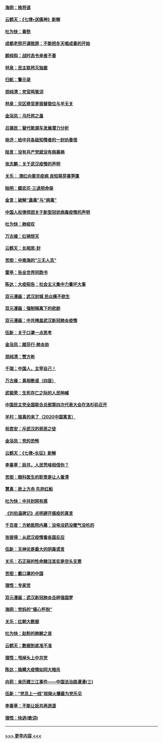 #### [海网：换将谣](../pages/nsc993/n11873712.md?t=02171531) 
#### [云鹤天：《七律▪送瘟神》新解](../pages/nsc993/n11873598.md?t=02171531) 
#### [吐为快：春愁](../pages/nsc993/n11872801.md?t=02171531) 
#### [成都老师开课致辞：不能把冬天唱成春的开始](../pages/nsc993/n11872653.md?t=02171531) 
#### [颜纯钩：战时态令来者不善](../pages/nsc993/n11872011.md?t=02171531) 
#### [林泉：民主联邦灭独裁](../pages/nsc993/n11870998.md?t=02171531) 
#### [归航：警示录](../pages/nsc993/n11870963.md?t=02171531) 
#### [郑纯清：党官鸣冤词](../pages/nsc993/n11870938.md?t=02171531) 
#### [林泉：灾区换官是狼替狼位与羊无关](../pages/nsc993/n11870896.md?t=02171531) 
#### [金浴凤：乌托邦之蛊](../pages/nsc993/n11870879.md?t=02171531) 
#### [吕锡民：替代能源车发展潜力分析](../pages/nsc993/n11870656.md?t=02171531) 
#### [徐济：给中共各级知情者的一封劝善信](../pages/nsc993/n11868561.md?t=02171531) 
#### [陆言：没有共产党就没有病毒祸](../pages/nsc993/n11868232.md?t=02171531) 
#### [张志鹏：关于武汉疫情的声明](../pages/nsc993/n11867182.md?t=02171531) 
#### [关乐： 漂红向善克疫病 良知萌芽春笋蓬](../pages/nsc993/n11865710.md?t=02171531) 
#### [陆明：蝶恋花‧三退把命保](../pages/nsc993/n11865673.md?t=02171531) 
#### [金言：破解“蛊毒”与“病毒”](../pages/nsc993/n11864103.md?t=02171531) 
#### [中国人权律师团关于新型冠状病毒疫情的声明](../pages/nsc993/n11864249.md?t=02171531) 
#### [吐为快：肺疫叹](../pages/nsc993/n11864027.md?t=02171531) 
#### [万古缘：红祸惊天](../pages/nsc993/n11864079.md?t=02171531) 
#### [云鹤天：长相思‧封](../pages/nsc993/n11864006.md?t=02171531) 
#### [苦胆：中南海的“三无人员”](../pages/nsc993/n11862997.md?t=02171531) 
#### [雷亭：告全世界同胞书](../pages/nsc993/n11862572.md?t=02171531) 
#### [陈达：大疫昭告：社会主义集中力量坏大事](../pages/nsc993/n11859419.md?t=02171531) 
#### [双元漫画：武汉封城 民众痛不欲生](../pages/nsc993/n11859287.md?t=02171531) 
#### [双元漫画：强制隔离下的悲剧](../pages/nsc993/n11859244.md?t=02171531) 
#### [双元漫画：中共掩盖武汉新冠肺炎疫情](../pages/nsc993/n11858249.md?t=02171531) 
#### [伍新：关于口罩一点思考](../pages/nsc993/n11859195.md?t=02171531) 
#### [金浴凤：踏莎行‧肺炎劫](../pages/nsc993/n11858227.md?t=02171531) 
#### [郑纯清：赞方彬](../pages/nsc993/n11856803.md?t=02171531) 
#### [千瑞；中国人，主宰自己！](../pages/nsc993/n11856793.md?t=02171531) 
#### [万古缘：真相歌谣（四首）](../pages/nsc993/n11856263.md?t=02171531) 
#### [武振荣：生死存亡之际的人民呐喊](../pages/nsc993/n11856256.md?t=02171531) 
#### [中国民主党全国联合总部第四次代表大会在洛杉矶召开](../pages/nsc993/n11856344.md?t=02171531) 
#### [羊村：狼真的来了（2020中国寓言）](../pages/nsc993/n11856229.md?t=02171531) 
#### [祝君安：斥武汉的邪恶之徒](../pages/nsc993/n11855861.md?t=02171531) 
#### [金浴凤：党的恐怖](../pages/nsc993/n11855849.md?t=02171531) 
#### [云鹤天：《七律▪长征》新解](../pages/nsc993/n11855479.md?t=02171531) 
#### [李春草：妖共，人民凭啥相信你？](../pages/nsc993/n11855196.md?t=02171531) 
#### [苦胆：眼科医生的职责是让人看清](../pages/nsc993/n11853840.md?t=02171531) 
#### [慧真：欲上方舟 先弃红船](../pages/nsc993/n11853483.md?t=02171531) 
#### [吐为快：中共封网有感](../pages/nsc993/n11852575.md?t=02171531) 
#### [《刘伯温碑记》点明避开瘟疫的真言](../pages/nsc993/n11852128.md?t=02171531) 
#### [千百度：方舱医院内幕：没电没药没暖气没吃的](../pages/nsc993/n11850211.md?t=02171531) 
#### [张彼得：从武汉疫情看各国反应](../pages/nsc993/n11850102.md?t=02171531) 
#### [伍新：无神论是最大的阴毒谎言](../pages/nsc993/n11846129.md?t=02171531) 
#### [关乐：石正丽的性命赌注其实是空头支票](../pages/nsc993/n11846109.md?t=02171531) 
#### [苦胆：戴口罩的中国](../pages/nsc993/n11845576.md?t=02171531) 
#### [理悟：专家苦](../pages/nsc993/n11845564.md?t=02171531) 
#### [双元漫画：武汉新冠肺炎击碎强国梦](../pages/nsc993/n11843320.md?t=02171531) 
#### [海网：党妈的“瘟心怀抱”](../pages/nsc993/n11840740.md?t=02171531) 
#### [关乐：红朝大数据](../pages/nsc993/n11840675.md?t=02171531) 
#### [吐为快：赵粉的肺腑之哀](../pages/nsc993/n11840618.md?t=02171531) 
#### [云鹤天：数据到底准不准](../pages/nsc993/n11840325.md?t=02171531) 
#### [理悟：甩掉头上中共党](../pages/nsc993/n11838826.md?t=02171531) 
#### [陈达：隐瞒大疫情如同大暗杀](../pages/nsc993/n11838771.md?t=02171531) 
#### [向莉：亲历建三江事件——中国法治路漫漫(三)](../pages/nsc993/n11831825.md?t=02171531) 
#### [伍新：“党员上一线”视频火爆最为党乐见](../pages/nsc993/n11838200.md?t=02171531) 
#### [李春草：不能让妖共再逍遥](../pages/nsc993/n11838102.md?t=02171531) 
#### [理悟：快逃(歌词)](../pages/nsc993/n11838083.md?t=02171531) 

----
#### [ >>> 更早内容 <<< ](../indexes/nsc993-earlier.md)
